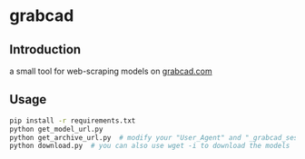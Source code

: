 # grabcad

## Introduction

a small tool for web-scraping models on [grabcad.com](https://grabcad.com/library)

## Usage

```bash
pip install -r requirements.txt
python get_model_url.py 
python get_archive_url.py  # modify your "User_Agent" and "_grabcad_session" in line 18-19
python download.py  # you can also use wget -i to download the models
```
